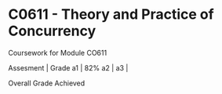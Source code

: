 # C0611 - Theory and Practice of Concurrency

Coursework for Module CO611

Assesment | Grade
a1        |  82%
a2        |
a3        |

Overall Grade Achieved
